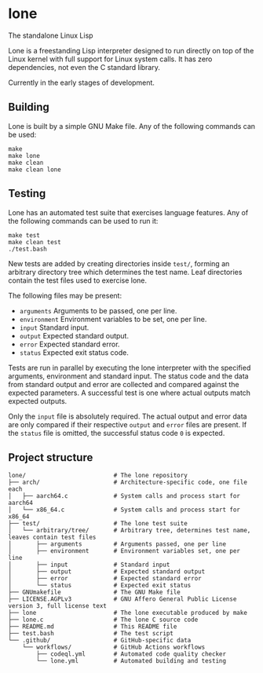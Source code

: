 # lone
The standalone Linux Lisp

Lone is a freestanding Lisp interpreter
designed to run directly on top of the Linux kernel
with full support for Linux system calls.
It has zero dependencies, not even the C standard library.

Currently in the early stages of development.

## Building

Lone is built by a simple GNU Make file.
Any of the following commands can be used:

    make
    make lone
    make clean
    make clean lone

## Testing

Lone has an automated test suite that exercises language features.
Any of the following commands can be used to run it:

    make test
    make clean test
    ./test.bash

New tests are added by creating directories inside `test/`,
forming an arbitrary directory tree which determines the test name.
Leaf directories contain the test files used to exercise lone.

The following files may be present:

 - `arguments` Arguments to be passed, one per line.
 - `environment` Environment variables to be set, one per line.
 - `input` Standard input.
 - `output` Expected standard output.
 - `error` Expected standard error.
 - `status` Expected exit status code.

Tests are run in parallel by executing the lone interpreter
with the specified arguments, environment and standard input.
The status code and the data from standard output and error
are collected and compared against the expected parameters.
A successful test is one where actual outputs match expected outputs.

Only the `input` file is absolutely required.
The actual output and error data are only compared
if their respective `output` and `error` files are present.
If the `status` file is omitted,
the successful status code `0` is expected.

## Project structure

    lone/                         # The lone repository
    ├── arch/                     # Architecture-specific code, one file each
    │   ├── aarch64.c             # System calls and process start for aarch64
    │   └── x86_64.c              # System calls and process start for x86_64
    ├── test/                     # The lone test suite
    │   └── arbitrary/tree/       # Arbitrary tree, determines test name, leaves contain test files
    │       ├── arguments         # Arguments passed, one per line
    │       ├── environment       # Environment variables set, one per line
    │       ├── input             # Standard input
    │       ├── output            # Expected standard output
    │       ├── error             # Expected standard error
    │       └── status            # Expected exit status
    ├── GNUmakefile               # The GNU Make file
    ├── LICENSE.AGPLv3            # GNU Affero General Public License version 3, full license text
    ├── lone                      # The lone executable produced by make
    ├── lone.c                    # The lone C source code
    ├── README.md                 # This README file
    ├── test.bash                 # The test script
    └── .github/                  # GitHub-specific data
        └── workflows/            # GitHub Actions workflows
            ├── codeql.yml        # Automated code quality checker
            └── lone.yml          # Automated building and testing
